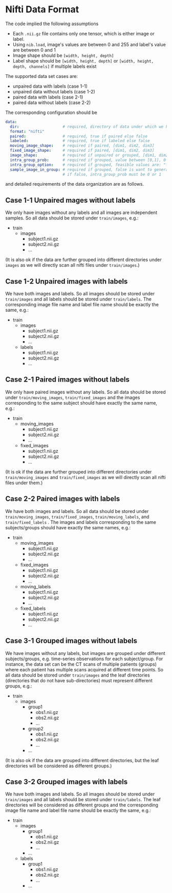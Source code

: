 # Nifti Data Format

The code implied the following assumptions

- Each `.nii.gz` file contains only one tensor, which is either image or label.
- Using `nib.load`, image's values are between 0 and 255 and label's value are between 0 and 1
- Image shape should be `[width, height, depth]`
- Label shape should be `[width, height, depth]` or `[width, height, depth, channels]` if multiple labels exist

The supported data set cases are:

- unpaired data with labels (case 1-1)
- unpaired data without labels (case 1-2)
- paired data with labels (case 2-1)
- paired data without labels (case 2-2)

The corresponding configuration should be 
```yaml
data:
  dir:                   # required, directory of data under which we have train/images, etc.
  format: "nifti"        
  paired:                # required, true if paired else false
  labeled:               # required, true if labeled else false
  moving_image_shape:    # required if paired, [dim1, dim2, dim3]
  fixed_image_shape:     # required if paired, [dim1, dim2, dim3]
  image_shape:           # required if unpaired or grouped, [dim1, dim2, dim3]
  intra_group_prob:      # required if grouped, value between [0,1], 0 means inter-group only and 1 means intra-group only
  intra_group_option:    # required if grouped, feasible values are: "forward", "backward", "bidirectional"
  sample_image_in_group: # required if grouped, false is want to generate all possible data pairs
                         # if false, intra_group_prob must be 0 or 1
```

and detailed requirements of the data organization are as follows.

## Case 1-1 Unpaired mages without labels

We only have images without any labels and all images are independent samples.
So all data should be stored under `train/images`, e.g.:

- train
  - images
    - subject1.nii.gz
    - subject2.nii.gz
    - ...

(It is also ok if the data are further grouped into different directories under `images`
as we will directly scan all nifti files under `train/images`.)

## Case 1-2 Unpaired images with labels

We have both images and labels.
So all images should be stored under `train/images` and all labels should be stored under `train/labels`.
The corresponding image file name and label file name should be exactly the same, e.g.:

- train
  - images
    - subject1.nii.gz
    - subject2.nii.gz
    - ...
  - labels
    - subject1.nii.gz
    - subject2.nii.gz
    - ...


## Case 2-1 Paired images without labels

We only have paired images without any labels.
So all data should be stored under `train/moving_images`, `train/fixed_images`
and the images corresponding to the same subject should have exactly the same name, e.g.:

- train
  - moving_images
    - subject1.nii.gz
    - subject2.nii.gz
    - ...
  - fixed_images
    - subject1.nii.gz
    - subject2.nii.gz
    - ...

(It is ok if the data are further grouped into different directories under `train/moving_images`
and `train/fixed_images` as we will directly scan all nifti files under them.)


## Case 2-2 Paired images with labels

We have both images and labels.
So all data should be stored under `train/moving_images`, `train/fixed_images`, `train/moving_labels`, 
and `train/fixed_labels` .
The images and labels corresponding to the same subjects/groups should have exactly the same names, e.g.:

- train
  - moving_images
    - subject1.nii.gz
    - subject2.nii.gz
    - ...
  - fixed_images
    - subject1.nii.gz
    - subject2.nii.gz
    - ...
  - moving_labels
    - subject1.nii.gz
    - subject2.nii.gz
    - ...
  - fixed_labels
    - subject1.nii.gz
    - subject2.nii.gz
    - ...

## Case 3-1 Grouped images without labels

We have images without any labels, but images are grouped under different subjects/groups,
e.g. time-series observations for each subject/group.
For instance, the data set can be the CT scans of multiple patients (groups) 
where each patient has multiple scans acquired at different time points.
So all data should be stored under `train/images` and the leaf directories 
(directories that do not have sub-directories) must represent different groups, e.g.:

- train
  - images
    - group1
      - obs1.nii.gz
      - obs2.nii.gz
      - ...
    - group2
      - obs1.nii.gz
      - obs2.nii.gz
      - ...
    - ...

(It is also ok if the data are grouped into different directories, 
but the leaf directories will be considered as different groups.)

## Case 3-2 Grouped images with labels

We have both images and labels. 
So all images should be stored under `train/images` and all labels should be stored under `train/labels`. 
The leaf directories will be considered as different groups
and the corresponding image file name and label file name should be exactly the same, e.g.:

- train
  - images
    - group1
      - obs1.nii.gz
      - obs2.nii.gz
      - ...
    - ...
  - labels
    - group1
      - obs1.nii.gz
      - obs2.nii.gz
      - ...
    - ...